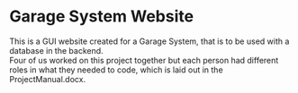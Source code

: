 # Garage System Website

This is a GUI website created for a Garage System, that is to be used with a database in the backend.  
Four of us worked on this project together but each person had different roles in what they needed to code, which is laid out in the ProjectManual.docx.
